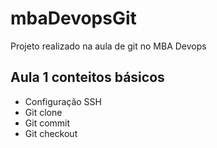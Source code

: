 # mbaDevopsGit
Projeto realizado na aula de git no MBA Devops

## Aula 1 conteitos básicos
 
 * Configuração SSH
 * Git clone
 * Git commit
 * Git checkout